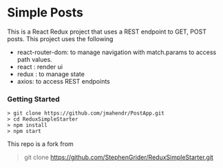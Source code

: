 # Simple Posts

This is a React Redux project that uses a REST endpoint to GET, POST posts.
This project uses the following
 - react-router-dom: to manage navigation with match.params to access path values.
 - react : render ui
 - redux : to manage state
 - axios: to access REST endpoints
 


### Getting Started

```
> git clone https://github.com/jmahendr/PostApp.git
> cd ReduxSimpleStarter
> npm install
> npm start
```

This repo is a fork from 
> git clone https://github.com/StephenGrider/ReduxSimpleStarter.git